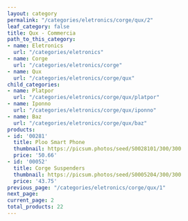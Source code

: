 ```yaml
---
layout: category
permalink: "/categories/eletronics/corge/qux/2"
leaf_category: false
title: Qux - Commercia
path_to_this_category:
- name: Eletronics
  url: "/categories/eletronics"
- name: Corge
  url: "/categories/eletronics/corge"
- name: Qux
  url: "/categories/eletronics/corge/qux"
child_categories:
- name: Platpor
  url: "/categories/eletronics/corge/qux/platpor"
- name: Iponno
  url: "/categories/eletronics/corge/qux/iponno"
- name: Baz
  url: "/categories/eletronics/corge/qux/baz"
products:
- id: '00281'
  title: Ploo Smart Phone
  thumbnail: https://picsum.photos/seed/S0028101/300/300
  price: '50.66'
- id: '00052'
  title: Corge Suspenders
  thumbnail: https://picsum.photos/seed/S0005204/300/300
  price: '43.75'
previous_page: "/categories/eletronics/corge/qux/1"
next_page: 
current_page: 2
total_products: 22
---
```

